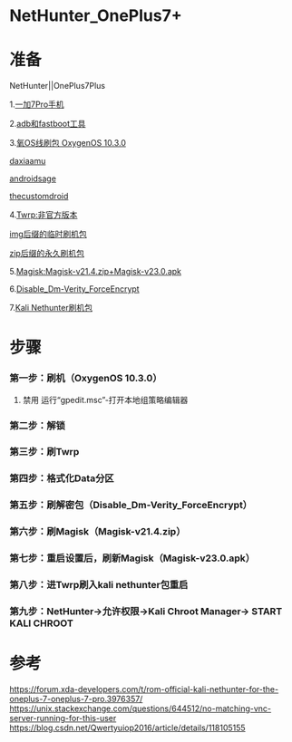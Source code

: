 # NetHunter_OnePlus7+

# 准备
NetHunter||OnePlus7Plus

1.[一加7Pro手机](https://www.oneplus.com/pt/7pro)

2.[adb和fastboot工具](https://developer.android.google.cn/studio/releases/platform-tools)

3.[氧OS线刷包 OxygenOS 10.3.0](https://otafsg1.h2os.com/patch/amazone2/GLO/OnePlus7ProOxygen/OnePlus7ProOxygen_21.P.24_GLO_024_1912142025/OnePlus7ProOxygen_21.P.24_OTA_024_all_1912142025_acd8caa52e0b.zip)



[daxiaamu](https://yun.daxiaamu.com/%E4%B8%80%E5%8A%A0%E6%89%8B%E6%9C%BA%E5%AE%98%E6%96%B9ROM/)

[androidsage](https://www.androidsage.com/2020/02/15/download-oxygen-os-10-3-1-ota-update-oneplus-7-7-pro-7t-7t-pro/)

[thecustomdroid](https://www.thecustomdroid.com/download-oneplus-7-pro-oxygenos-android-10-update/#oxygenos-1030-non-eu-only)

4.[Twrp:非官方版本](https://forum.xda-developers.com/t/recovery-3-4-0-10-unified-official-unofficial-twrp-for-oneplus-7-7-pro-5g-stable.3932943/)

[img后缀的临时刷机包](https://sourceforge.net/projects/mauronofrio-twrp/files/Guacamole-Guacamoleb-Guacamolec/twrp-3.4.0-10-guacamole-unified-Q-mauronofrio.img/download)

[zip后缀的永久刷机包](https://sourceforge.net/projects/mauronofrio-twrp/files/Guacamole-Guacamoleb-Guacamolec/twrp-3.4.0-10-guacamole-unified-installer-mauronofrio.zip/download)

5.[Magisk:Magisk-v21.4.zip+Magisk-v23.0.apk](https://github.com/topjohnwu/Magisk/releases)


6.[Disable_Dm-Verity_ForceEncrypt](https://wwx.lanzoui.com/i8t6Dql0igb)

7.[Kali Nethunter刷机包](https://www.kali.org/get-kali/#kali-mobile)

# 步骤

### 第一步：刷机（OxygenOS 10.3.0）
1. 禁用
运行“gpedit.msc”-打开本地组策略编辑器
### 第二步：解锁

### 第三步：刷Twrp

### 第四步：格式化Data分区

### 第五步：刷解密包（Disable_Dm-Verity_ForceEncrypt）

### 第六步：刷Magisk（Magisk-v21.4.zip）

### 第七步：重启设置后，刷新Magisk（Magisk-v23.0.apk）

### 第八步：进Twrp刷入kali nethunter包重启

### 第九步：NetHunter->允许权限->Kali Chroot Manager-> START KALI CHROOT

# 参考
https://forum.xda-developers.com/t/rom-official-kali-nethunter-for-the-oneplus-7-oneplus-7-pro.3976357/
https://unix.stackexchange.com/questions/644512/no-matching-vnc-server-running-for-this-user
https://blog.csdn.net/Qwertyuiop2016/article/details/118105155

